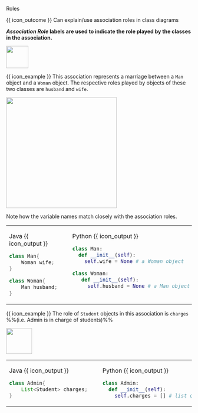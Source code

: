<span id="title">Roles</span>

<span id="prereqs"></span>

<span id="outcomes">{{ icon_outcome }} Can explain/use association roles in class diagrams</span>

<div id="body">

**_Association Role_ labels are used to indicate the role played by the classes in the association.**

<img src="{{baseUrl}}/uml/classDiagrams/associations/roles/images/notation.png" height="60" />

<box>

{{ icon_example }} This association represents a marriage between a `Man` object and a `Woman` object. The respective roles played by objects of these two classes are `husband` and `wife`. 

<img src="{{baseUrl}}/uml/classDiagrams/associations/roles/images/husbandWife.png" width="300" />
<p/>

Note how the variable names match closely with the association roles.

<table> 
<tr>
  <td valign="top">

Java {{ icon_output }}
```java
class Man{
    Woman wife;
}

class Woman{
    Man husband;
}
```
  </td>
  <td>&nbsp;&nbsp;<br><br></td>
  <td valign="top">

Python {{ icon_output }}
```python
class Man:
  def __init__(self):
    self.wife = None # a Woman object

class Woman:
   def __init__(self):
     self.husband = None # a Man object
```
  </td>
</tr>
</table>

</box>

<box>

{{ icon_example }} The role of `Student` objects in this association is `charges` %%(i.e. Admin is in charge of students)%%

<img src="{{baseUrl}}/uml/classDiagrams/associations/roles/images/adminStudent.png" height="70" />
<p/>

<table> 
<tr>
  <td valign="top">

Java {{ icon_output }}
```java
class Admin{
    List<Student> charges;
}
```
  </td>
  <td>&nbsp;&nbsp;<br><br></td>
  <td valign="top">

Python {{ icon_output }}
```python
class Admin:
  def __init__(self):
    self.charges = [] # list of Student objects
```
  </td>
</tr>
</table>

</box>


</div>

<div id="extras">
</div>